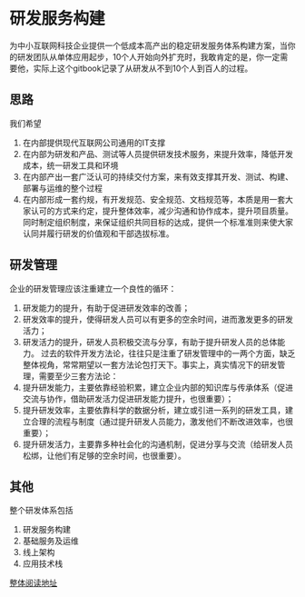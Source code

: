 # 研发服务构建


为中小互联网科技企业提供一个低成本高产出的稳定研发服务体系构建方案，当你的研发团队从单体应用起步，10个人开始向外扩充时，我敢肯定的是，你一定需要他，实际上这个gitbook记录了从研发从不到10个人到百人的过程。

## 思路

我们希望

1. 在内部提供现代互联网公司通用的IT支撑
1. 在内部为研发和产品、测试等人员提供研发技术服务，来提升效率，降低开发成本，统一研发工具和环境
1. 在内部产出一套广泛认可的持续交付方案，来有效支撑其开发、测试、构建、部署与运维的整个过程
1. 在内部形成一套约规，有开发规范、安全规范、文档规范等，本质是用一套大家认可的方式来约定，提升整体效率，减少沟通和协作成本，提升项目质量。同时制定组织制度，来保证组织共同目标的达成，提供一个标准准则来使大家认同并履行研发的价值观和干部选拔标准。

## 研发管理
企业的研发管理应该注重建立一个良性的循环：
1. 研发能力的提升，有助于促进研发效率的改善；
2. 研发效率的提升，使得研发人员可以有更多的空余时间，进而激发更多的研发活力；
3. 研发活力的提升，研发人员积极交流与分享，有助于提升研发人员的总体能力。
过去的软件开发方法论，往往只是注重了研发管理中的一两个方面，缺乏整体视角，常常期望以一套方法论包打天下。事实上，真实情况下的研发管理，需要至少三套方法论：
1. 提升研发能力，主要依靠经验积累，建立企业内部的知识库与传承体系（促进交流与协作，借助研发活力促进研发能力提升，也很重要）；
2. 提升研发效率，主要依靠科学的数据分析，建立或引进一系列的研发工具，建立合理的流程与制度（通过提升研发人员能力，激发他们不断改进效率，也很重要）；
3. 提升研发活力，主要靠多种社会化的沟通机制，促进分享与交流（给研发人员松绑，让他们有足够的空余时间，也很重要）。


## 其他

整个研发体系包括

1. 研发服务构建
1. 基础服务及运维
1. 线上架构
1. 应用技术栈

[整体阅读地址](https://ifentech.gitbooks.io/rdbuild/content/)





